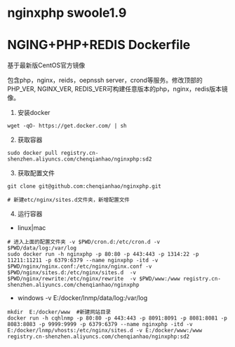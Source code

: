 # nginxphp swoole1.9


NGING+PHP+REDIS Dockerfile
=================

基于最新版CentOS官方镜像

包含php，nginx，reids，oepnssh server，crond等服务。修改顶部的PHP_VER, NGINX_VER, REDIS_VER可构建任意版本的php，nginx，redis版本镜像。

1. 安装docker

```
wget -qO- https://get.docker.com/ | sh
```
2. 获取容器

```
sudo docker pull registry.cn-shenzhen.aliyuncs.com/chenqianhao/nginxphp:sd2
```
3. 获取配置文件

```
git clone git@github.com:chenqianhao/nginxphp.git

# 新建etc/nginx/sites.d文件夹，新增配置文件
```

4. 运行容器

- linux|mac
```
# 进入上面的配置文件夹 -v $PWD/cron.d:/etc/cron.d -v $PWD/data/log:/var/log
sudo docker run -h nginxphp -p 80:80 -p 443:443 -p 1314:22 -p 11211:11211 -p 6379:6379 --name nginxphp -itd -v $PWD/nginx/nginx.conf:/etc/nginx/nginx.conf -v $PWD/nginx/sites.d:/etc/nginx/sites.d  -v $PWD/nginx/rewrite:/etc/nginx/rewrite  -v $PWD/www:/www registry.cn-shenzhen.aliyuncs.com/chenqianhao/nginxphp

```
-  windows  -v E:/docker/lnmp/data/log:/var/log
```
mkdir  E:/docker/www  #新建网站目录
docker run -h cqhlnmp -p 80:80 -p 443:443 -p 8091:8091 -p 8081:8081 -p 8083:8083 -p 9999:9999 -p 6379:6379 --name nginxphp -itd -v E:/docker/lnmp/vhosts:/etc/nginx/sites.d -v E:/docker/www:/www registry.cn-shenzhen.aliyuncs.com/chenqianhao/nginxphp:sd2
```

